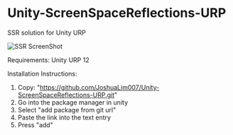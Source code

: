# Unity-ScreenSpaceReflections-URP
SSR solution for Unity URP 

![SSR ScreenShot]([https://imgur.com/a/mwT6zFP](https://i.imgur.com/Um2zfmO.jpg) "SSR Sample Scene")

Requirements:
Unity URP 12

Installation Instructions:
1. Copy: "https://github.com/JoshuaLim007/Unity-ScreenSpaceReflections-URP.git"
2. Go into the package manager in unity
3. Select "add package from git url"
4. Paste the link into the text entry
5. Press "add"
